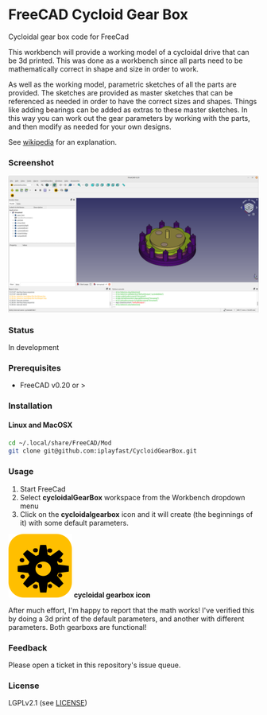 # FreeCAD Cycloid Gear Box
Cycloidal gear box code for FreeCad

This workbench will provide a working model of a cycloidal drive that can be 3d printed. This was done as a workbench since all parts need to be mathematically correct in shape and size in order to work. 

As well as the working model, parametric sketches of all the parts are provided. The sketches are provided as master sketches that can be referenced as needed in order to have the correct sizes and shapes. Things like adding bearings can be added as extras to these master sketches.  In this way you can work out the gear parameters by working with the parts, and then modify as needed for your own designs.

See [wikipedia](https://en.wikipedia.org/wiki/Cycloidal_drive) for an explanation.

### Screenshot
![Screen Shot](screenshot.png?raw=true "Screen Shot")

### Status
In development 

### Prerequisites
* FreeCAD v0.20 or >

### Installation

#### Linux and MacOSX

```bash
cd ~/.local/share/FreeCAD/Mod
git clone git@github.com:iplayfast/CycloidGearBox.git 
```

### Usage 

1. Start FreeCad
2. Select **cycloidalGearBox** workspace from the Workbench dropdown menu
3. Click on the **cycloidalgearbox** icon and it will create (the beginnings of it) with some default parameters.

![logo](icons/cycloidgearbox.svg) **cycloidal gearbox icon**

After much effort, I'm happy to report that the math works! I've verified this by doing a 3d print of the default parameters, and another with different parameters. Both gearboxs are functional!
### Feedback

Please open a ticket in this repository's issue queue.

### License
LGPLv2.1 (see [LICENSE](LICENSE))
